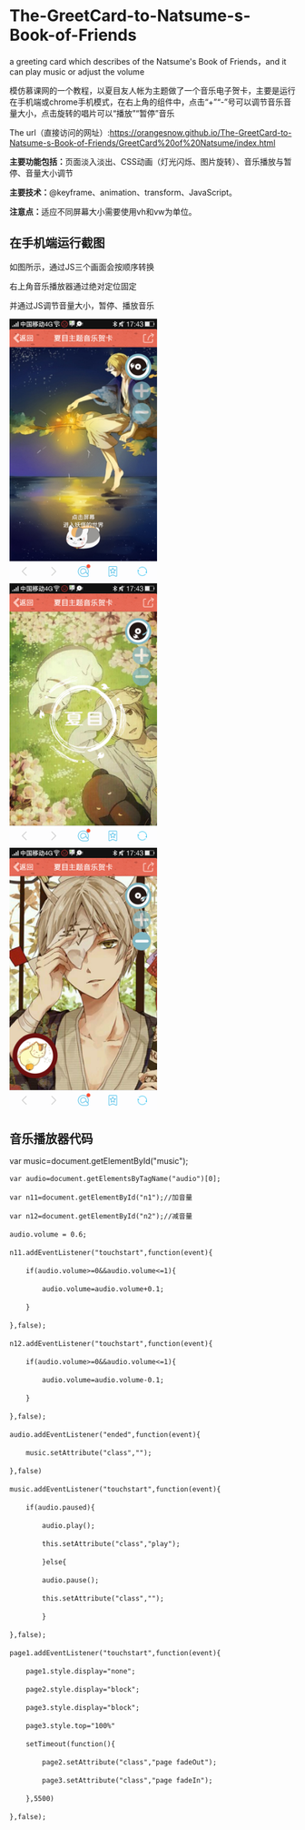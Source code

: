 # The-GreetCard-to-Natsume-s-Book-of-Friends
a greeting card which describes of the Natsume's Book of Friends，and it can play music or adjust the volume

模仿慕课网的一个教程，以夏目友人帐为主题做了一个音乐电子贺卡，主要是运行在手机端或chrome手机模式，在右上角的组件中，点击“+”“-”号可以调节音乐音量大小，点击旋转的唱片可以“播放”“暂停”音乐

The url（直接访问的网址）:https://orangesnow.github.io/The-GreetCard-to-Natsume-s-Book-of-Friends/GreetCard%20of%20Natsume/index.html

<b>主要功能包括：</b>页面淡入淡出、CSS动画（灯光闪烁、图片旋转）、音乐播放与暂停、音量大小调节

<b>主要技术：</b>@keyframe、animation、transform、JavaScript。

<b>注意点：</b>适应不同屏幕大小需要使用vh和vw为单位。


## 在手机端运行截图
如图所示，通过JS三个画面会按顺序转换

右上角音乐播放器通过绝对定位固定

并通过JS调节音量大小，暂停、播放音乐

<img src="img/1.png" width="260"/>
<img src="img/2.png" width="260"/>
<img src="img/3.png" width="260"/>

## 音乐播放器代码
var music=document.getElementById("music");

	var audio=document.getElementsByTagName("audio")[0];
	
	var n11=document.getElementById("n1");//加音量
	
	var n12=document.getElementById("n2");//减音量
	
	audio.volume = 0.6;

	n11.addEventListener("touchstart",function(event){
	
		if(audio.volume>=0&&audio.volume<=1){
		
			audio.volume=audio.volume+0.1;
			
		}	
		
	},false);
	
	n12.addEventListener("touchstart",function(event){
	
		if(audio.volume>=0&&audio.volume<=1){
		
			audio.volume=audio.volume-0.1;
			
		}
		
	},false);

	audio.addEventListener("ended",function(event){
	
		music.setAttribute("class","");
		
	},false)

	music.addEventListener("touchstart",function(event){
	
		if(audio.paused){
		
			audio.play();
			
			this.setAttribute("class","play");
			
			}else{
			
			audio.pause();
			
			this.setAttribute("class","");
			
			}
			
	},false);
	
	page1.addEventListener("touchstart",function(event){
	
		page1.style.display="none";
		
		page2.style.display="block";
		
		page3.style.display="block";
		
		page3.style.top="100%"

		setTimeout(function(){
		
			page2.setAttribute("class","page fadeOut");
			
			page3.setAttribute("class","page fadeIn");
			
		},5500)
		
	},false);
